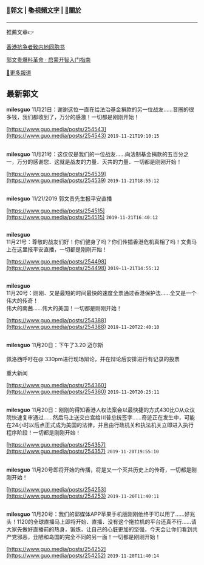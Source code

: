 ###  [:eagle:郭文](https://github.com/ourhimalayas/txt) | [:books:視頻文字](https://github.com/ourhimalayas/txt/blob/master/content/README.md) | [:pray:關於](https://github.com/ourhimalayas/home/tree/master/about)
---

推薦文章:point_right:

[香港抗争者致内地同胞书](https://github.com/ourhimalayas/news/blob/master/2019/08/a_letter_from_the_hong_kong_people.md)

[郭文贵爆料革命 · 启蒙开智入门指南](https://github.com/ourhimalayas/txt/issues/1)

[:newspaper:更多報道](https://github.com/ourhimalayas/news) 

## 最新郭文


**milesguo** 11月21日：谢谢这位一直在给法治基金捐款的另一位战友……音圈的很多钱，我们都收到了，万分的感激！一切都是刚刚开始！

[https://www.guo.media/posts/254543](https://www.guo.media/posts/254543) `2019-11-21T19:10:15`
##

**milesguo** 11月21号：这仅仅是我们的一位战友……向法制基金捐款的五百分之一，万分的感谢您．这就是战友的力量．灭共的力量．一切都是刚刚开始！

[https://www.guo.media/posts/254539](https://www.guo.media/posts/254539) `2019-11-21T18:55:12`
##

**milesguo** 11/21/2019 郭文贵先生报平安直播

[https://www.guo.media/posts/254515](https://www.guo.media/posts/254515) `2019-11-21T16:40:12`
##

**milesguo** <br>11月21号：尊敬的战友们好！你们健身了吗？你们传插香港危机真相了吗！文贵马上在这里报平安直播，一切都是刚刚开始！

[https://www.guo.media/posts/254498](https://www.guo.media/posts/254498) `2019-11-21T14:55:12`
##

**milesguo** <br>11月20号：刚刚．又是最短的时间最快的速度全票通过香港保护法……全又是一个伟大的传奇！<br>伟大的南茜……伟大的美国！一切都是刚刚开始！

[https://www.guo.media/posts/254388](https://www.guo.media/posts/254388) `2019-11-20T22:40:10`
##

**milesguo** 11月20日：下午了3.20 迈尔斯<br><br> 佩洛西呼吁在@ 330pm进行现场辩论，并在辩论后安排进行有记录的投票<br><br> 重大新闻

[https://www.guo.media/posts/254360](https://www.guo.media/posts/254360) `2019-11-20T20:25:11`
##

**milesguo** 11月20日：刚刚的得知香港人权法案会以最快捷的方式430比O从众议院快速复审通过……然后马上送交白宫给川普总统签字……奇迹正在发生中，可能在24小时以后点正式成为美国的法律，并且由行政机关和执法机关立即进入执行程序阶段！一切都是刚刚开始！

[https://www.guo.media/posts/254357](https://www.guo.media/posts/254357) `2019-11-20T19:55:10`
##

**milesguo** 11月20号即将开始的传播，将是又一个灭共历史上的传奇，一切都是刚刚开始！

[https://www.guo.media/posts/254253](https://www.guo.media/posts/254253) `2019-11-20T11:40:11`
##

**milesguo** 11月20号：我们的郭媒体APP苹果手机版刚刚他终于可以用了……好兆头！1120的全球直播马上即将开始．直播．没有这个拖拉机的平台还真不行……请大家先做好直播前的热身，锻炼，让自己的心脏更加的坚强，今天会让你们看到共产党邪恶，丑陋和岛国的完全不同的另一面！一切都是刚刚开始！

[https://www.guo.media/posts/254252](https://www.guo.media/posts/254252) `2019-11-20T11:40:14`
##

